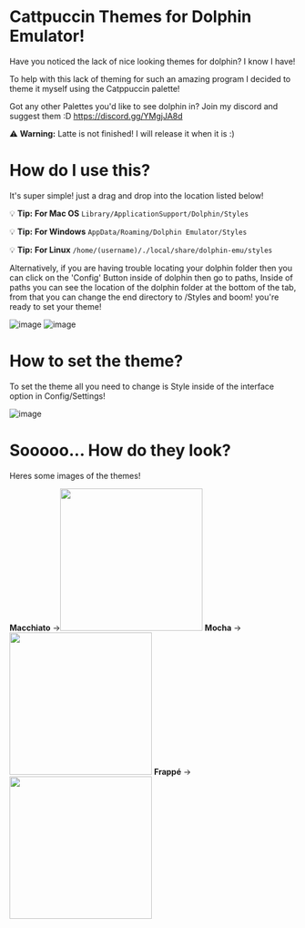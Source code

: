 # Cattpuccin Themes for Dolphin Emulator! 

Have you noticed the lack of nice looking themes for dolphin? I know I have!

To help with this lack of theming for such an amazing program I decided to theme it myself using the Catppuccin palette!

Got any other Palettes you'd like to see dolphin in? 
Join my discord and suggest them :D 
https://discord.gg/YMgjJA8d

:warning: **Warning:** Latte is not finished! I will release it when it is :)

# How do I use this? 

It's super simple! just a drag and drop into the location listed below! 

:bulb: **Tip:** **For Mac OS**
```Library/ApplicationSupport/Dolphin/Styles```

:bulb: **Tip:**  **For Windows**
```AppData/Roaming/Dolphin Emulator/Styles```

:bulb: **Tip:** **For Linux**
```/home/(username)/./local/share/dolphin-emu/styles```

Alternatively, if you are having trouble locating your dolphin folder then you can click on the 'Config' Button inside of dolphin then go to paths, Inside of paths you can see the location of the dolphin folder at the bottom of the tab, from that you can change the end directory to /Styles and boom! you're ready to set your theme! 

![image](https://github.com/kurbiisu/Dolphin-emulator-cattpuccin-theme/assets/92827029/06f02905-1a05-4f73-9c33-68d10565fd26)  ![image](https://github.com/kurbiisu/Dolphin-emulator-cattpuccin-theme/assets/92827029/3252ce5f-0818-4d9e-9a6c-614099604a2c) 


# How to set the theme? 

To set the theme all you need to change is Style inside of the interface option in Config/Settings! 

![image](https://github.com/kurbiisu/Dolphin-emulator-cattpuccin-theme/assets/92827029/31899c92-d911-4309-9d54-e1b6cd971d1a)


# Sooooo... How do they look?

Heres some images of the themes! 

**Macchiato** -><img src="Macchiato.png" width="250" height="250"> **Mocha** -><img src="Mocha.png" width="250" height="250"> **Frappé** -><img src="Frappe.png" width="250" height="250">


